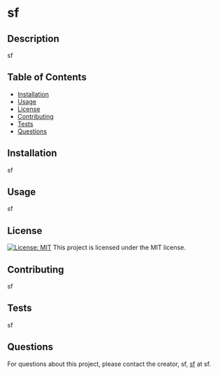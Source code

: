 
# sf

## Description
sf

## Table of Contents
- [Installation](#installation)
- [Usage](#usage)
- [License](#license)
- [Contributing](#contributing)
- [Tests](#tests)
- [Questions](#questions)

## Installation
sf

## Usage
sf

## License
[![License: MIT](https://img.shields.io/badge/License-MIT-yellow.svg)](https://opensource.org/licenses/MIT)
This project is licensed under the MIT license.

## Contributing
sf

## Tests
sf

## Questions
For questions about this project, please contact the creator, sf, [sf](https://github.com/sf) at sf.
